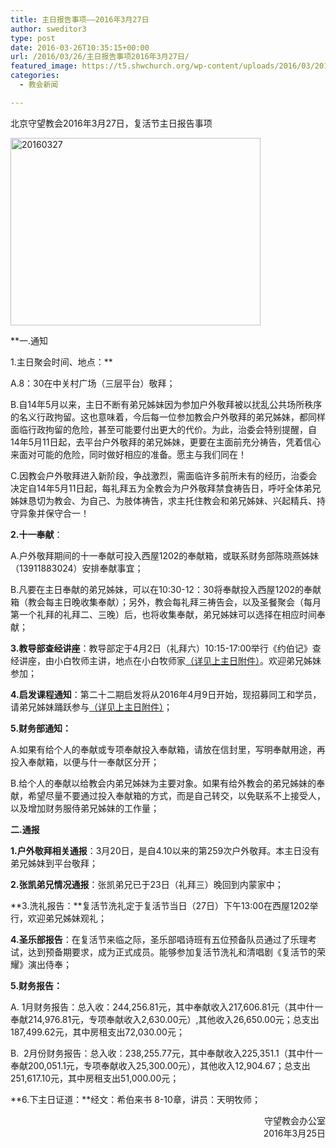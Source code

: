 ```yaml
---
title: 主日报告事项——2016年3月27日
author: sweditor3
type: post
date: 2016-03-26T10:35:15+00:00
url: /2016/03/26/主日报告事项2016年3月27日/
featured_image: https://t5.shwchurch.org/wp-content/uploads/2016/03/20160327-400x288.jpg
categories:
  - 教会新闻

---
```

北京守望教会2016年3月27日，复活节主日报告事项 

<!--more-->


<img alt="20160327" class="aligncenter size-full wp-image-13655" height="300" src="http://t5.shwchurch.org/wp-content/uploads/2016/03/20160327.jpg" width="400" /> 

**一.通知
	  
1.主日聚会时间、地点：**
	  
A.8：30在中关村广场（三层平台）敬拜；
	  
B.自14年5月以来，主日不断有弟兄姊妹因为参加户外敬拜被以扰乱公共场所秩序的名义行政拘留。这也意味着，今后每一位参加教会户外敬拜的弟兄姊妹，都同样面临行政拘留的危险，甚至可能要付出更大的代价。为此，治委会特别提醒，自14年5月11日起，去平台户外敬拜的弟兄姊妹，更要在主面前充分祷告，凭着信心来面对可能的危险，同时做好相应的准备。愿主与我们同在！
	  
C.因教会户外敬拜进入新阶段，争战激烈，需面临许多前所未有的经历，治委会决定自14年5月11日起，每礼拜五为全教会为户外敬拜禁食祷告日，呼吁全体弟兄姊妹恳切为教会、为自己、为肢体祷告，求主托住教会和弟兄姊妹、兴起精兵、持守异象并保守合一！
	  
**2.十一奉献**：
	  
A.户外敬拜期间的十一奉献可投入西屋1202的奉献箱，或联系财务部陈晓燕姊妹（13911883024）安排奉献事宜；
	  
B.凡要在主日奉献的弟兄姊妹，可以在10:30-12：30将奉献投入西屋1202的奉献箱（教会每主日晚收集奉献）；另外，教会每礼拜三祷告会，以及圣餐聚会（每月第一个礼拜的礼拜二、三晚）后，也将收集奉献，弟兄姊妹可以选择在相应时间奉献；
	  
**3.教导部查经讲座**：教导部定于4月2日（礼拜六）10:15-17:00举行《约伯记》查经讲座，由小白牧师主讲，地点在小白牧师家[（详见上主日附件）][1]。欢迎弟兄姊妹参加；
	  
**4.启发课程通知**：第二十二期启发将从2016年4月9日开始，现招募同工和学员，请弟兄姊妹踊跃参与[（详见上主日附件）][2]；
	  
**5.财务部通知：**
	  
A.如果有给个人的奉献或专项奉献投入奉献箱，请放在信封里，写明奉献用途，再投入奉献箱，以便与什一奉献区分开；
	  
B.给个人的奉献以给教会内弟兄姊妹为主要对象。如果有给外教会的弟兄姊妹的奉献，希望尽量不要通过投入奉献箱的方式，而是自己转交，以免联系不上接受人，以及增加财务服侍弟兄姊妹的工作量； 

**二.通报**
	  
**1.户外敬拜相关通报**：3月20日，是自4.10以来的第259次户外敬拜。本主日没有弟兄姊妹到平台敬拜；
	  
**2.张凯弟兄情况通报**：张凯弟兄已于23日（礼拜三）晚回到内蒙家中；
	  
**3.洗礼报告：**复活节洗礼定于复活节当日（27日）下午13:00在西屋1202举行，欢迎弟兄姊妹观礼；
	  
**4.圣乐部报告**：在复活节来临之际，圣乐部唱诗班有五位预备队员通过了乐理考试，达到预备期要求，成为正式成员。能够参加复活节洗礼和清唱剧《复活节的荣耀》演出侍奉；
	  
**5.财务报告：**
	  
A.&nbsp;1月财务报告：总入收：244,256.81元，其中奉献收入217,606.81元（其中什一奉献214,976.81元，专项奉献收入2,630.00元）,其他收入26,650.00元；总支出187,499.62元，其中房租支出72,030.00元；
	  
B.&nbsp;&nbsp;2月份财务报告：总入收：238,255.77元，其中奉献收入225,351.1（其中什一奉献200,051.1元，专项奉献收入25,300.00元），其他收入12,904.67；总支出251,617.10元，其中房租支出51,000.00元；
	  
**6.下主日证道：**经文：希伯来书 8-10章，讲员：天明牧师； 

<p style="text-align: right;">
  守望教会办公室<br /> 2016年3月25日
</p>

&nbsp;

 [1]: /2016/03/18/约伯记查经讲座/
 [2]: /2016/03/18/北京守望教会第二十二期启发课程同工和学员招募/